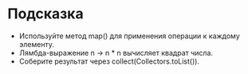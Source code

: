 # Подсказка

- Используйте метод map() для применения операции к каждому элементу.
- Лямбда-выражение n -> n * n вычисляет квадрат числа.
- Соберите результат через collect(Collectors.toList()).
